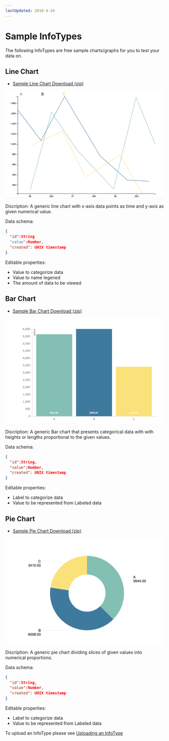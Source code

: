 ```yaml
---
lastUpdated: 2018-4-24
---
```


# Sample InfoTypes 

The following InfoTypes are free sample charts/graphs for you to test your data on. 

## Line Chart 

<ul> 
  <li><a href="/_asset/sample/linechart.zip" target="_blank">Sample Line Chart  Download (zip)</a></li> 
</ul> 

![](../_asset/images/InfoMotion/enebular-developers-template-linechart.png)

Discription: 
	A generic line chart with x-axis data points as time and y-axis as given numerical value. 

Data schema:
```json
{
  "id":String
  "value":Number,
  "created": UNIX timestamp
}
```

Editable properties: 
- Value to categorize data 
- Value to name legened 
- The amount of data to be viewed 

## Bar Chart 

<ul> 
  <li><a href="/_asset/sample/barchart.zip" target="_blank">Sample Bar Chart Download (zip)</a>
  </li> 
</ul> 

![](../_asset/images/InfoMotion/enebular-developers-template-barchart.png)


Discription: 
		A generic Bar chart that presents categorical data with with heights or lengths proportional to the given values. 

Data schema: 
```json
{
  "id":String,
  "value":Number,
  "created": UNIX timestamp
}
```

Editable properties: 
- Label to categorize data 
- Value to be represented from Labeled data 

## Pie Chart 

<ul> 
  <li> 
    <a href="/_asset/sample/piechart.zip" target="_blank">Sample Pie Chart Download (zip)</a></li> 
</ul> 

![](../_asset/images/InfoMotion/enebular-developers-template-piechart.png)


Discription: 
	A generic pie chart dividing slices of given values into numerical proportions. 
	
Data schema:
```json
{
  "id":String,
  "value":Number,
  "created": UNIX timestamp
}
```

Editable properties: 
- Label to categorize data 
- Value to be represented from Labeled data 

To upload an InfoType please see [Uploading an InfoType](./UploadInfoType.md) 
